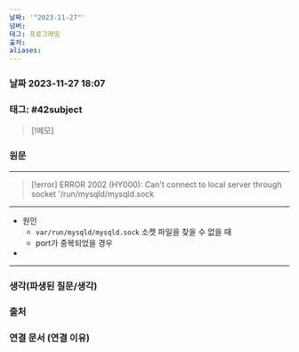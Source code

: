 ```yaml
---
날짜: '"2023-11-27"'
넘버: 
태그: 프로그래밍
출처: 
aliases:
---
```

### 날짜  2023-11-27 18:07

### 태그: #42subject 

>[!메모]
>

### 원문
---
> [!error]
> ERROR 2002 (HY000): Can't connect to local server through socket '/run/mysqld/mysqld.sock
---
- 원인
	- `var/run/mysqld/mysqld.sock` 소켓 파일을 찾을 수 없을 때
	- port가 중복되었을 경우
- 

---
### 생각(파생된 질문/생각)

### 출처

### 연결 문서 (연결 이유)
